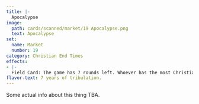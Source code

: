 ```yaml
---
title: |-
  Apocalypse
image: 
  path: cards/scanned/market/19 Apocalypse.png
  text: Apocalypse
set:
  name: Market
  number: 19
category: Christian End Times
effects: 
- |-
  Field Card: The game has 7 rounds left. Whoever has the most Christian cards in play wins.
flavor-text: 7 years of tribulation.
---
```

Some actual info about this thing TBA.
